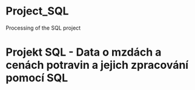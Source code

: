 # Project_SQL
Processing of the SQL project
# Projekt SQL - Data o mzdách a cenách potravin a jejich zpracování pomocí SQL
